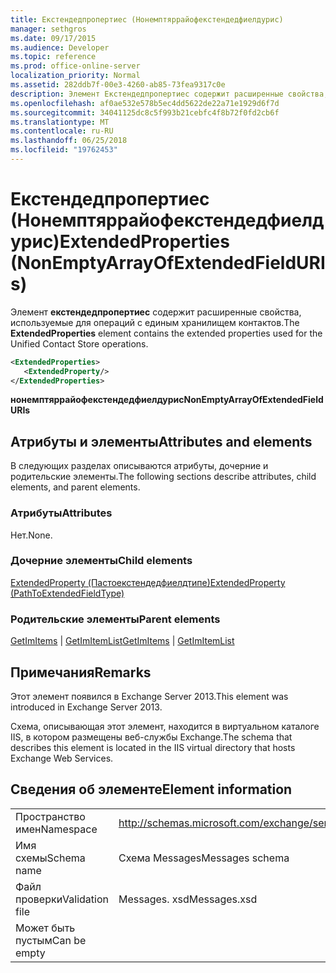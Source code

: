 ```yaml
---
title: Екстендедпропертиес (Нонемптяррайофекстендедфиелдурис)
manager: sethgros
ms.date: 09/17/2015
ms.audience: Developer
ms.topic: reference
ms.prod: office-online-server
localization_priority: Normal
ms.assetid: 282ddb7f-00e3-4260-ab85-73fea9317c0e
description: Элемент Екстендедпропертиес содержит расширенные свойства, используемые для операций с единым хранилищем контактов.
ms.openlocfilehash: af0ae532e578b5ec4dd5622de22a71e1929d6f7d
ms.sourcegitcommit: 34041125dc8c5f993b21cebfc4f8b72f0fd2cb6f
ms.translationtype: MT
ms.contentlocale: ru-RU
ms.lasthandoff: 06/25/2018
ms.locfileid: "19762453"
---
```

# <a name="extendedproperties-nonemptyarrayofextendedfielduris"></a><span data-ttu-id="6adf9-103">Екстендедпропертиес (Нонемптяррайофекстендедфиелдурис)</span><span class="sxs-lookup"><span data-stu-id="6adf9-103">ExtendedProperties (NonEmptyArrayOfExtendedFieldURIs)</span></span>

<span data-ttu-id="6adf9-104">Элемент **екстендедпропертиес** содержит расширенные свойства, используемые для операций с единым хранилищем контактов.</span><span class="sxs-lookup"><span data-stu-id="6adf9-104">The **ExtendedProperties** element contains the extended properties used for the Unified Contact Store operations.</span></span> 
  
```XML
<ExtendedProperties>
   <ExtendedProperty/>
</ExtendedProperties>
```

 <span data-ttu-id="6adf9-105">**нонемптяррайофекстендедфиелдурис**</span><span class="sxs-lookup"><span data-stu-id="6adf9-105">**NonEmptyArrayOfExtendedFieldURIs**</span></span>
## <a name="attributes-and-elements"></a><span data-ttu-id="6adf9-106">Атрибуты и элементы</span><span class="sxs-lookup"><span data-stu-id="6adf9-106">Attributes and elements</span></span>

<span data-ttu-id="6adf9-107">В следующих разделах описываются атрибуты, дочерние и родительские элементы.</span><span class="sxs-lookup"><span data-stu-id="6adf9-107">The following sections describe attributes, child elements, and parent elements.</span></span>
  
### <a name="attributes"></a><span data-ttu-id="6adf9-108">Атрибуты</span><span class="sxs-lookup"><span data-stu-id="6adf9-108">Attributes</span></span>

<span data-ttu-id="6adf9-109">Нет.</span><span class="sxs-lookup"><span data-stu-id="6adf9-109">None.</span></span>
  
### <a name="child-elements"></a><span data-ttu-id="6adf9-110">Дочерние элементы</span><span class="sxs-lookup"><span data-stu-id="6adf9-110">Child elements</span></span>

[<span data-ttu-id="6adf9-111">ExtendedProperty (Пастоекстендедфиелдтипе)</span><span class="sxs-lookup"><span data-stu-id="6adf9-111">ExtendedProperty (PathToExtendedFieldType)</span></span>](extendedproperty-pathtoextendedfieldtype.md)
  
### <a name="parent-elements"></a><span data-ttu-id="6adf9-112">Родительские элементы</span><span class="sxs-lookup"><span data-stu-id="6adf9-112">Parent elements</span></span>

<span data-ttu-id="6adf9-113">[GetImItems](getimitems.md) | [GetImItemList](getimitemlist.md)</span><span class="sxs-lookup"><span data-stu-id="6adf9-113">[GetImItems](getimitems.md) | [GetImItemList](getimitemlist.md)</span></span>
  
## <a name="remarks"></a><span data-ttu-id="6adf9-114">Примечания</span><span class="sxs-lookup"><span data-stu-id="6adf9-114">Remarks</span></span>

<span data-ttu-id="6adf9-115">Этот элемент появился в Exchange Server 2013.</span><span class="sxs-lookup"><span data-stu-id="6adf9-115">This element was introduced in Exchange Server 2013.</span></span>
  
<span data-ttu-id="6adf9-116">Схема, описывающая этот элемент, находится в виртуальном каталоге IIS, в котором размещены веб-службы Exchange.</span><span class="sxs-lookup"><span data-stu-id="6adf9-116">The schema that describes this element is located in the IIS virtual directory that hosts Exchange Web Services.</span></span>
  
## <a name="element-information"></a><span data-ttu-id="6adf9-117">Сведения об элементе</span><span class="sxs-lookup"><span data-stu-id="6adf9-117">Element information</span></span>

|||
|:-----|:-----|
|<span data-ttu-id="6adf9-118">Пространство имен</span><span class="sxs-lookup"><span data-stu-id="6adf9-118">Namespace</span></span>  <br/> |http://schemas.microsoft.com/exchange/services/2006/messages  <br/> |
|<span data-ttu-id="6adf9-119">Имя схемы</span><span class="sxs-lookup"><span data-stu-id="6adf9-119">Schema name</span></span>  <br/> |<span data-ttu-id="6adf9-120">Схема Messages</span><span class="sxs-lookup"><span data-stu-id="6adf9-120">Messages schema</span></span>  <br/> |
|<span data-ttu-id="6adf9-121">Файл проверки</span><span class="sxs-lookup"><span data-stu-id="6adf9-121">Validation file</span></span>  <br/> |<span data-ttu-id="6adf9-122">Messages. xsd</span><span class="sxs-lookup"><span data-stu-id="6adf9-122">Messages.xsd</span></span>  <br/> |
|<span data-ttu-id="6adf9-123">Может быть пустым</span><span class="sxs-lookup"><span data-stu-id="6adf9-123">Can be empty</span></span>  <br/> ||
   

